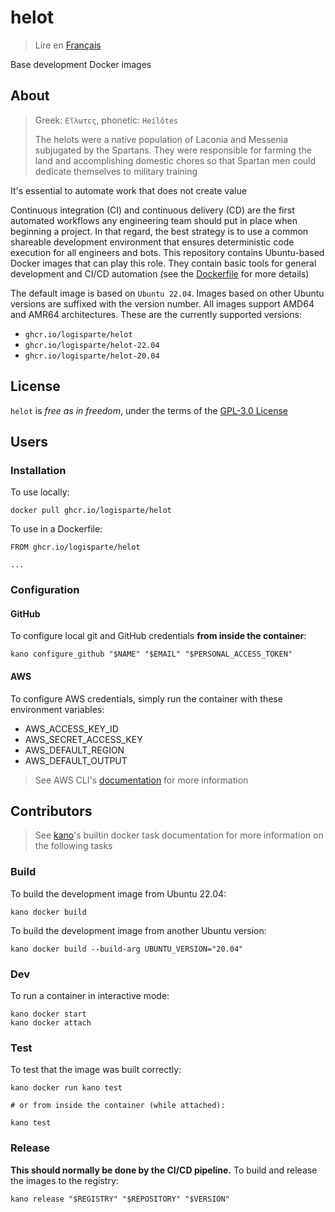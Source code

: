 # helot

> Lire en [Français](/docs/README.fr.md)

Base development Docker images

## About

> Greek: `Εἵλωτες`, phonetic: `Heílôtes`
>
> The helots were a native population of Laconia and Messenia subjugated by the Spartans. They
> were responsible for farming the land and accomplishing domestic chores so that Spartan men
> could dedicate themselves to military training

It's essential to automate work that does not create value

Continuous integration (CI) and continuous delivery (CD) are the first automated workflows any
engineering team should put in place when beginning a project. In that regard, the best strategy
is to use a common shareable development environment that ensures deterministic code execution
for all engineers and bots. This repository contains Ubuntu-based Docker images that can play
this role. They contain basic tools for general development and CI/CD automation (see the
[Dockerfile](/.kano/Dockerfile) for more details)

The default image is based on `Ubuntu 22.04`. Images based on other Ubuntu versions are
suffixed with the version number. All images support AMD64 and AMR64 architectures. These are
the currently supported versions:

- `ghcr.io/logisparte/helot`
- `ghcr.io/logisparte/helot-22.04`
- `ghcr.io/logisparte/helot-20.04`

## License

`helot` is _free as in freedom_, under the terms of the [GPL-3.0 License](/LICENSE)

## Users

### Installation

To use locally:

```shell
docker pull ghcr.io/logisparte/helot
```

To use in a Dockerfile:

```docker
FROM ghcr.io/logisparte/helot

...
```

### Configuration

#### GitHub

To configure local git and GitHub credentials **from inside the container**:

```shell
kano configure_github "$NAME" "$EMAIL" "$PERSONAL_ACCESS_TOKEN"
```

#### AWS

To configure AWS credentials, simply run the container with these environment variables:

- AWS_ACCESS_KEY_ID
- AWS_SECRET_ACCESS_KEY
- AWS_DEFAULT_REGION
- AWS_DEFAULT_OUTPUT

> See AWS CLI's
> [documentation](https://docs.aws.amazon.com/cli/latest/userguide/cli-configure-files.html) for
> more information

## Contributors

> See [kano](https://github.com/logisparte/kano)'s builtin docker task documentation for more
> information on the following tasks

### Build

To build the development image from Ubuntu 22.04:

```shell
kano docker build
```

To build the development image from another Ubuntu version:

```shell
kano docker build --build-arg UBUNTU_VERSION="20.04"
```

### Dev

To run a container in interactive mode:

```shell
kano docker start
kano docker attach
```

### Test

To test that the image was built correctly:

```shell
kano docker run kano test

# or from inside the container (while attached):

kano test
```

### Release

**This should normally be done by the CI/CD pipeline.** To build and release the images to the
registry:

```shell
kano release "$REGISTRY" "$REPOSITORY" "$VERSION"
```
